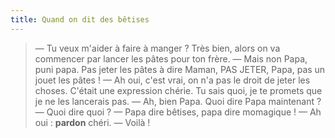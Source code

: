 ```yaml
---
title: Quand on dit des bêtises
---
```


> — Tu veux m'aider à faire à manger ? Très bien, alors on va commencer par lancer les pâtes pour ton frère.
> — Mais non Papa, puni papa. Pas jeter les pâtes à dire Maman, PAS JETER, Papa, pas un jouet les pâtes !
> — Ah oui, c'est vrai, on n'a pas le droit de jeter les choses. C'était une expression chérie. Tu sais quoi, je te promets que je ne les lancerais pas.
> — Ah, bien Papa. Quoi dire Papa maintenant ?
> — Quoi dire quoi ?
> — Papa dire bêtises, papa dire momagique !
> — Ah oui : **pardon** chéri.
> — Voilà !

